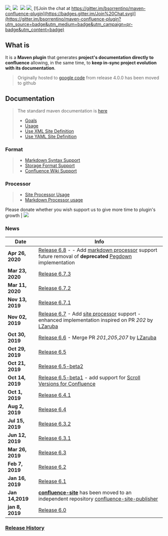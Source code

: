 <a href="http://search.maven.org/#search%7Cga%7C1%7Ca%3A%22confluence-reporting-maven-plugin%22"><img src="https://img.shields.io/maven-central/v/org.bsc.maven/confluence-reporting-maven-plugin.svg">
</a>&nbsp;<img src="https://img.shields.io/github/forks/bsorrentino/maven-confluence-plugin.svg">&nbsp;
<img src="https://img.shields.io/github/stars/bsorrentino/maven-confluence-plugin.svg">&nbsp;<a href="https://github.com/bsorrentino/maven-confluence-plugin/issues"><img src="https://img.shields.io/github/issues/bsorrentino/maven-confluence-plugin.svg">
</a>&nbsp;[![Join the chat at https://gitter.im/bsorrentino/maven-confluence-plugin](https://badges.gitter.im/Join%20Chat.svg)](https://gitter.im/bsorrentino/maven-confluence-plugin?utm_source=badge&utm_medium=badge&utm_campaign=pr-badge&utm_content=badge)

## What is
It is a **Maven plugin** that generates **project's documentation directly to confluence** allowing, in the same time, to **keep in-sync project evolution with its documentation**.
> Originally hosted to [google code](https://code.google.com/p/maven-confluence-plugin/) from release 4.0.0 has been moved to github

## Documentation
> The standard maven documentation is [here](http://bsorrentino.github.io/maven-confluence-plugin/)
> * [Goals](http://bsorrentino.github.io/maven-confluence-plugin/plugin-info.html)
> * [Usage](http://bsorrentino.github.io/maven-confluence-plugin/usage.html)
> * [Use XML Site Definition](http://bsorrentino.github.io/maven-confluence-plugin/site_xml_guide.html)
> * [Use YAML Site Definition](http://bsorrentino.github.io/maven-confluence-plugin/site_yaml_guide.html)
### Format 
> * [Markdown Syntax Support](http://bsorrentino.github.io/maven-confluence-plugin/markdown_guide.html)
> * [Storage Format Support](http://bsorrentino.github.io/maven-confluence-plugin/storageformat_guide.html)
> * [Confluence Wiki Support](http://bsorrentino.github.io/maven-confluence-plugin/Notation%20Guide%20-%20Confluence.html)
### Processor
> * [Site Processor Usage](http://bsorrentino.github.io/maven-confluence-plugin/site_processor_guide.html)
> * [Markdown Processor usage](http://bsorrentino.github.io/maven-confluence-plugin/markdown_processor_guide.html)


Please donate whether you wish support us to give more time to plugin's growth | [![](https://www.paypal.com/en_US/IT/i/btn/btn_donateCC_LG.gif)](https://www.paypal.com/cgi-bin/webscr?cmd=_s-xclick&hosted_button_id=H44UTN3G6DAX6)

### News
 Date  | Info   
--- | ---
 **Apr 26, 2020** | [Release 6.8](https://github.com/bsorrentino/maven-confluence-plugin/releases/tag/v6.8) - - Add [markdown processor](http://bsorrentino.github.io/maven-confluence-plugin/markdown_processor_guide.html) support future removal of **deprecated** [Pegdown](https://github.com/sirthias/pegdown) implementation
 **Mar 23, 2020** | [Release 6.7.3](https://github.com/bsorrentino/maven-confluence-plugin/releases/tag/v6.7.3)
 **Mar 11, 2020** | [Release 6.7.2](https://github.com/bsorrentino/maven-confluence-plugin/releases/tag/v6.7.2)
 **Nov 13, 2019** | [Release 6.7.1](https://github.com/bsorrentino/maven-confluence-plugin/releases/tag/v6.7.1)
 **Nov 02, 2019** | [Release 6.7](https://github.com/bsorrentino/maven-confluence-plugin/releases/tag/v6.7) - Add [site processor](http://bsorrentino.github.io/maven-confluence-plugin/site_processor_guide.html) support - enhanced implementation inspired on PR *202* by [LZaruba](https://github.com/LZaruba)
 **Oct 30, 2019** | [Release 6.6](https://github.com/bsorrentino/maven-confluence-plugin/releases/tag/v6.6) - Merge PR *201*,*205*,*207* by [LZaruba](https://github.com/LZaruba)
 **Oct 29, 2019** | [Release 6.5](https://github.com/bsorrentino/maven-confluence-plugin/releases/tag/v6.5)
 **Oct 21, 2019** | [Release 6.5-beta2](https://github.com/bsorrentino/maven-confluence-plugin/releases/tag/v6.5-beta2)
 **Oct 14, 2019** | [Release 6.5-beta1](https://github.com/bsorrentino/maven-confluence-plugin/releases/tag/v6.5-beta1) - add support for [Scroll Versions for Confluence](https://marketplace.atlassian.com/apps/1210818/scroll-versions-for-confluence?hosting=server&tab=overview)
 **Oct 1, 2019** | [Release 6.4.1](https://github.com/bsorrentino/maven-confluence-plugin/releases/tag/v6.4.1)
 **Aug 2, 2019** | [Release 6.4](https://github.com/bsorrentino/maven-confluence-plugin/releases/tag/v6.4)
 **Jul 15, 2019** | [Release 6.3.2](https://github.com/bsorrentino/maven-confluence-plugin/releases/tag/v6.3.2)
 **Jun 12, 2019** | [Release 6.3.1](https://github.com/bsorrentino/maven-confluence-plugin/releases/tag/v6.3.1)
 **Mar 26, 2019** | [Release 6.3](https://github.com/bsorrentino/maven-confluence-plugin/releases/tag/v6.3)
 **Feb 7, 2019** | [Release 6.2](https://github.com/bsorrentino/maven-confluence-plugin/releases/tag/v6.2)
 **Jan 16, 2019**  |[Release 6.1](https://github.com/bsorrentino/maven-confluence-plugin/releases/tag/v6.1)
 **Jan 14,2019**  | **[confluence-site](https://github.com/bsorrentino/maven-confluence-plugin/tree/cli)** has been moved to an independent repository [confluence-site-publisher](https://github.com/bsorrentino/confluence-site-publisher)
**jan 8, 2019** | [Release 6.0](https://github.com/bsorrentino/maven-confluence-plugin/releases/tag/v6.0)

### [Release History](HISTORY.md)
